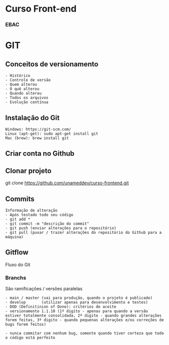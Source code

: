 # Curso Front-end
### EBAC

# GIT
## Conceitos de versionamento
    - Histórico
    - Controle de versão
    - Quem alterou
    - O quê alterou
    - Quando alterou
    - Todos os arquivos
    - Evolução contínua

## Instalação do Git
    Windows: https://git-scm.com/
    Linux (apt-get): sudo apt-get install git
    Mac (brew): brew install git

## Criar conta no Github

## Clonar projeto
git clone https://github.com/unameddev/curso-frontend.git

## Commits
    Informação de alteração
    - Após testado todo seu código
    - git add *
    - git commit -m "descrição do commit"
    - git push (enviar alterações para o repositório)
    - git pull (puxar / trazer alterações do repositório do Github para a máquina)

## Gitflow
Fluxo do Git

### Branchs
São ramificações / versões paralelas
    
    - main / master (vai para produção, quando o projeto é publicado)
    - develop       (utilizar apenas para desenvolvimento e testes)
    - DOD (Definitinion of Done): critérios de aceite
    - versionamento 1.1.10 (1º digito - apenas para quando a versão estiver totalmente consolidada, 2º digito - quando grandes alterações forem feitas, 3º digito - quando pequenas alterações e/ou correções de bugs forem feitos)

    - nunca commitar com nenhum bug, somente quando tiver certeza que todo o código está perfeito

    
